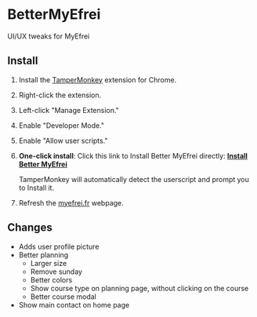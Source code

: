 # BetterMyEfrei
UI/UX tweaks for MyEfrei

## Install

1. Install the [TamperMonkey](https://chromewebstore.google.com/detail/tampermonkey/dhdgffkkebhmkfjojejmpbldmpobfkfo) extension for Chrome.
2. Right-click the extension.
3. Left-click "Manage Extension."
4. Enable "Developer Mode."
5. Enable "Allow user scripts."
6. **One-click install**: Click this link to Install Better MyEfrei directly: [**Install Better MyEfrei**](https://github.com/DocSystem/BetterMyEfrei/raw/refs/heads/main/BetterMyEfrei.user.js)

   TamperMonkey will automatically detect the userscript and prompt you to Install it.
8. Refresh the [myefrei.fr](https://myefrei.fr) webpage.

## Changes

- Adds user profile picture
- Better planning
  - Larger size
  - Remove sunday
  - Better colors
  - Show course type on planning page, without clicking on the course
  - Better course modal
- Show main contact on home page
